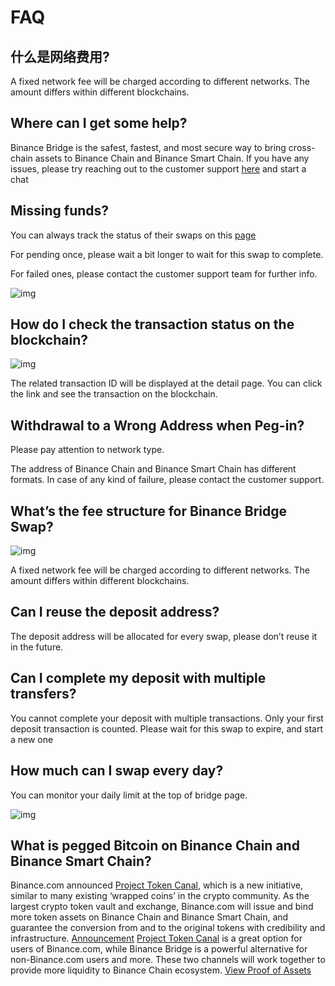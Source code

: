 # FAQ

## 什么是网络费用?

A fixed network fee will be charged according to different networks. The amount differs within different blockchains.

## Where can I get some help?

Binance Bridge is the safest, fastest, and most secure way to bring cross-chain assets to Binance Chain and Binance Smart Chain. If you have any issues, please try reaching out to the customer support [here](https://www.binance.com/en/support) and start a chat

## Missing funds?

You can always track the status of their swaps on this [page](https://www.binance.org/en/bridge/history)

For pending once, please wait a bit longer to wait for this swap to complete.

For failed ones, please contact the customer support team for further info.

![img](https://lh3.googleusercontent.com/wd62ZMGqxH95ZRKS_YqwEl8hUwAFE22EBOu-RpJpcMgcLd_9luz5XMIHoQ956b8xE40aKHf7SoOwPZeFHuKZQkqFX9BIDldQiaTE4G8aTeMUSoVXd126byggTds1xYjmoITxPPUk)

## How do I check the transaction status on the blockchain?

![img](https://lh4.googleusercontent.com/bThRng4Z2eyYx1D-4vFkWw9qDsnziBA8O_0OOzlAqx-1RiU102PlPkjqH9vB0cTWSU76p13qS5UvWfNx9BCR6Hwj02vhzmQoasUm0aMs5yKxhKvdA_orujMOsmIfs79Noj0YCRhd)

The related transaction ID will be displayed at the detail page. You can click the link and see the transaction on the blockchain.

## Withdrawal to a Wrong Address when Peg-in?

Please pay attention to network type.

The address of Binance Chain and Binance Smart Chain has different formats. In case of any kind of failure, please contact the customer support.

## What’s the fee structure for Binance Bridge Swap?

![img](https://lh6.googleusercontent.com/D7dFQqiirD0h2l4NcwbNv8mX_wlcRnyHII9wzBbjBmKMT09Kth-_uS1h4ALkxQ7XqfY783hJIdhy-aRAuMBKLsYXT8a53O6c9BwKjd5TW4fVD-glq-j7E4WTaR5gV4xNru2b7eVe)

A fixed network fee will be charged according to different networks. The amount differs within different blockchains.

## Can I reuse the deposit address?

The deposit address will be allocated for every swap, please don’t reuse it in the future.

## Can I complete my deposit with multiple transfers?

You cannot complete your deposit with multiple transactions. Only your first deposit transaction is counted. Please wait for this swap to expire, and start a new one

## How much can I swap every day?

You can monitor your daily limit at the top of bridge page.

![img](https://lh6.googleusercontent.com/pOOuf2k00u7XVs62m0liG_MrHCtL15Fo1-S_KyEofFII8QN7bs1UYCVEiMcFWV294k2hV06hyd6cm6OXbej8aqov8_sF8F5IA5ig7E_R1Pl-OO_MnG44yuXgstUEQfd7c2C2KXtV)

## What is pegged Bitcoin on Binance Chain and Binance Smart Chain?

Binance.com announced [Project Token Canal](https://www.binance.org/en/blog/binance-presents-project-token-canal-2/), which is a new initiative, similar to many existing ‘wrapped coins’ in the crypto community. As the largest crypto token vault and exchange, Binance.com will issue and bind more token assets on Binance Chain and Binance Smart Chain, and guarantee the conversion from and to the original tokens with credibility and infrastructure. [Announcement](https://www.binance.com/en/support/articles/daca7c991d5f4c45a4d1083f70912515) [Project Token Canal](https://www.binance.org/en/blog/binance-presents-project-token-canal-2/) is a great option for users of Binance.com, while Binance Bridge is a powerful alternative for non-Binance.com users and more. These two channels will work together to provide more liquidity to Binance Chain ecosystem. [View Proof of Assets](https://www.binance.org/en/assets-proof)



